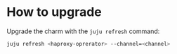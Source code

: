 # How to upgrade
Upgrade the charm with the `juju refresh` command:
```bash
juju refresh <haproxy-oprerator> --channel=<channel>
```
